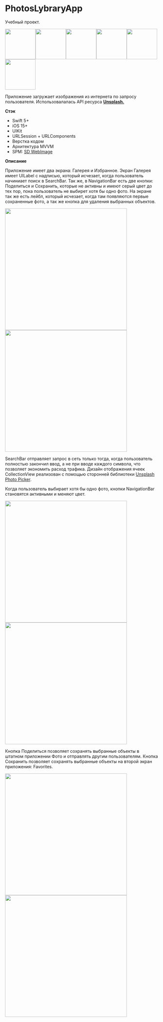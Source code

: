 # **PhotosLybraryApp**

Учебный проект. 

<img src="https://github.com/c-revolt/PhotosLybraryApp/blob/main/PhotosLibraryApp/SupportingFiles/Screenshots/screen_1.png" width="100"><img src="https://github.com/c-revolt/PhotosLybraryApp/blob/main/PhotosLibraryApp/SupportingFiles/Screenshots/screen_2.png" width="100"><img src="https://github.com/c-revolt/PhotosLybraryApp/blob/main/PhotosLibraryApp/SupportingFiles/Screenshots/screen_3.png" width="100"><img src="https://github.com/c-revolt/PhotosLybraryApp/blob/main/PhotosLibraryApp/SupportingFiles/Screenshots/screen_4.png" width="100"><img src="https://github.com/c-revolt/PhotosLybraryApp/blob/main/PhotosLibraryApp/SupportingFiles/Screenshots/screen_5.png" width="100"><img src="https://github.com/c-revolt/PhotosLybraryApp/blob/main/PhotosLibraryApp/SupportingFiles/Screenshots/screen_6.png" width="100">

Приложение загружает изображения из интернета по запросу пользователя. Использовалалась API ресурса **[Unsplash.](https://unsplash.com/developers)**

**Стэк**
- Swift 5+
- iOS 15+
- UIKit
- URLSession + URLComponents
- Верстка кодом
- Архитектура MVVM 
- SPM: [SD WebImage](https://github.com/SDWebImage/SDWebImage)


**Описание**

Приложение имеет два экрана: Галерея и Избранное. 
Экран Галерея имеет UILabel с надписью, который исчезает, когда пользователь начиниает поиск в SearchBar. Так же, в NavigationBar есть две кнопки: Поделиться и Сохранить, которые не активны и имеют серый цвет до тех пор, пока пользователь не выбирет хотя бы одно фото. На экране так же есть лейбл, который исчезает, когда там появляются первые сохраненные фото, а так же кнопка для удаления выбранных объектов.

<img src="https://github.com/c-revolt/PhotosLybraryApp/blob/main/PhotosLibraryApp/SupportingFiles/Screenshots/screen_1.png" width="400"><img src="https://github.com/c-revolt/PhotosLybraryApp/blob/main/PhotosLibraryApp/SupportingFiles/Screenshots/screen_2.png" width="400">

SearchBar отправляет запрос в сеть только тогда, когда пользователь полностью закончил ввод, а не при вводе каждого символа, что позволяет экономить расход трафика. Дизайн отображения ячеек CollectionView реализован с помощью сторонней библиотеки [Unsplash Photo Picker](https://github.com/unsplash/unsplash-photopicker-ios). 

Когда пользователь выбирает хотя бы одно фото, кнопки NavigationBar становятся активными и меняют цвет.

<img src="https://github.com/c-revolt/PhotosLybraryApp/blob/main/PhotosLibraryApp/SupportingFiles/Screenshots/screen_3.png" width="400"><img src="https://github.com/c-revolt/PhotosLybraryApp/blob/main/PhotosLibraryApp/SupportingFiles/Screenshots/screen_4.png" width="400">

Кнопка Поделиться позволяет сохранять выбранные объекты в штатном приложении Фото и отправлять другим пользователям. Кнопка Сохранить позволяет сохранять выбранные объекты на второй экран приложения: Favorites. 

<img src="https://github.com/c-revolt/PhotosLybraryApp/blob/main/PhotosLibraryApp/SupportingFiles/Screenshots/screen_5.png" width="400"><img src="https://github.com/c-revolt/PhotosLybraryApp/blob/main/PhotosLibraryApp/SupportingFiles/Screenshots/screen_6.png" width="400">


